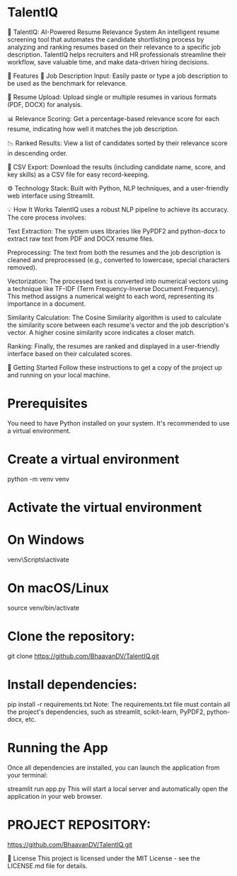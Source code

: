 # TalentIQ

🧠 TalentIQ: AI-Powered Resume Relevance System
An intelligent resume screening tool that automates the candidate shortlisting process by analyzing and ranking resumes based on their relevance to a specific job description. TalentIQ helps recruiters and HR professionals streamline their workflow, save valuable time, and make data-driven hiring decisions.

🌟 Features
📝 Job Description Input: Easily paste or type a job description to be used as the benchmark for relevance.

📄 Resume Upload: Upload single or multiple resumes in various formats (PDF, DOCX) for analysis.

📊 Relevance Scoring: Get a percentage-based relevance score for each resume, indicating how well it matches the job description.

📉 Ranked Results: View a list of candidates sorted by their relevance score in descending order.

💾 CSV Export: Download the results (including candidate name, score, and key skills) as a CSV file for easy record-keeping.

⚙️ Technology Stack: Built with Python, NLP techniques, and a user-friendly web interface using Streamlit.

💡 How It Works
TalentIQ uses a robust NLP pipeline to achieve its accuracy. The core process involves:

Text Extraction: The system uses libraries like PyPDF2 and python-docx to extract raw text from PDF and DOCX resume files.

Preprocessing: The text from both the resumes and the job description is cleaned and preprocessed (e.g., converted to lowercase, special characters removed).

Vectorization: The processed text is converted into numerical vectors using a technique like TF-IDF (Term Frequency-Inverse Document Frequency). This method assigns a numerical weight to each word, representing its importance in a document.

Similarity Calculation: The Cosine Similarity algorithm is used to calculate the similarity score between each resume's vector and the job description's vector. A higher cosine similarity score indicates a closer match.

Ranking: Finally, the resumes are ranked and displayed in a user-friendly interface based on their calculated scores.

🚀 Getting Started
Follow these instructions to get a copy of the project up and running on your local machine.

# Prerequisites
You need to have Python installed on your system. It's recommended to use a virtual environment.

# Create a virtual environment
python -m venv venv

# Activate the virtual environment
# On Windows
venv\Scripts\activate
# On macOS/Linux
source venv/bin/activate


# Clone the repository:
git clone https://github.com/BhaavanDV/TalentIQ.git

# Install dependencies:
pip install -r requirements.txt
Note: The requirements.txt file must contain all the project's dependencies, such as streamlit, scikit-learn, PyPDF2, python-docx, etc.

# Running the App
Once all dependencies are installed, you can launch the application from your terminal:

streamlit run app.py
This will start a local server and automatically open the application in your web browser.

# PROJECT REPOSITORY: 
https://github.com/BhaavanDV/TalentIQ.git


📜 License
This project is licensed under the MIT License - see the LICENSE.md file for details.



